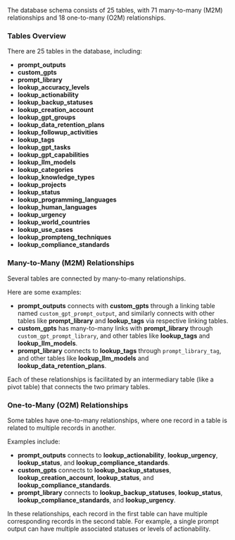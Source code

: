 The database schema consists of 25 tables, with 71 many-to-many (M2M) relationships and 18 one-to-many (O2M) relationships.

### Tables Overview

There are 25 tables in the database, including:
- **prompt_outputs**
- **custom_gpts**
- **prompt_library**
- **lookup_accuracy_levels**
- **lookup_actionability**
- **lookup_backup_statuses**
- **lookup_creation_account**
- **lookup_gpt_groups**
- **lookup_data_retention_plans**
- **lookup_followup_activities**
- **lookup_tags**
- **lookup_gpt_tasks**
- **lookup_gpt_capabilities**
- **lookup_llm_models**
- **lookup_categories**
- **lookup_knowledge_types**
- **lookup_projects**
- **lookup_status**
- **lookup_programming_languages**
- **lookup_human_languages**
- **lookup_urgency**
- **lookup_world_countries**
- **lookup_use_cases**
- **lookup_prompteng_techniques**
- **lookup_compliance_standards**

### Many-to-Many (M2M) Relationships

Several tables are connected by many-to-many relationships. 

Here are some examples:
- **prompt_outputs** connects with **custom_gpts** through a linking table named `custom_gpt_prompt_output`, and similarly connects with other tables like **prompt_library** and **lookup_tags** via respective linking tables.
- **custom_gpts** has many-to-many links with **prompt_library** through `custom_gpt_prompt_library`, and other tables like **lookup_tags** and **lookup_llm_models**.
- **prompt_library** connects to **lookup_tags** through `prompt_library_tag`, and other tables like **lookup_llm_models** and **lookup_data_retention_plans**.

Each of these relationships is facilitated by an intermediary table (like a pivot table) that connects the two primary tables.

### One-to-Many (O2M) Relationships

Some tables have one-to-many relationships, where one record in a table is related to multiple records in another. 

Examples include:
- **prompt_outputs** connects to **lookup_actionability**, **lookup_urgency**, **lookup_status**, and **lookup_compliance_standards**.
- **custom_gpts** connects to **lookup_backup_statuses**, **lookup_creation_account**, **lookup_status**, and **lookup_compliance_standards**.
- **prompt_library** connects to **lookup_backup_statuses**, **lookup_status**, **lookup_compliance_standards**, and **lookup_urgency**.

In these relationships, each record in the first table can have multiple corresponding records in the second table. For example, a single prompt output can have multiple associated statuses or levels of actionability.

